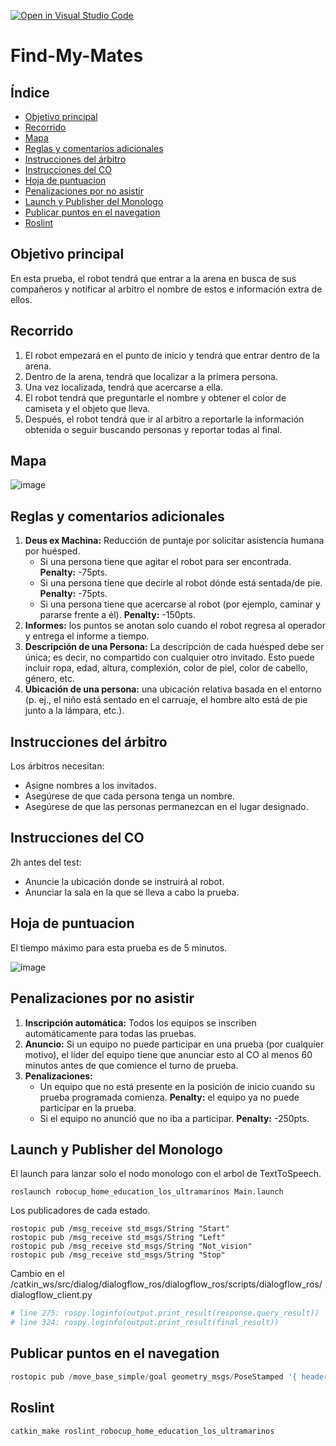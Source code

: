 [![Open in Visual Studio Code](https://classroom.github.com/assets/open-in-vscode-f059dc9a6f8d3a56e377f745f24479a46679e63a5d9fe6f495e02850cd0d8118.svg)](https://classroom.github.com/online_ide?assignment_repo_id=7421586&assignment_repo_type=AssignmentRepo)
# Find-My-Mates
## Índice
- [Objetivo principal](#Objetivo-principal)
- [Recorrido](#Recorrido)
- [Mapa](#Mapa)
- [Reglas y comentarios adicionales](#Reglas-y-comentarios-adicionales)
- [Instrucciones del árbitro](#Instrucciones-del-árbitro)
- [Instrucciones del CO](#Instrucciones-del-CO)
- [Hoja de puntuacion](#Hoja-de-puntuacion)
- [Penalizaciones por no asistir](#Penalizaciones-por-no-asistir)
- [Launch y Publisher del Monologo](#Launch-y-Publisher-del-Monologo)
- [Publicar puntos en el navegation](#Publicar-puntos-en-el-navegation)
- [Roslint](#Roslint)

## Objetivo principal
En esta prueba, el robot tendrá que entrar a la arena en busca de sus compañeros y notificar al arbitro el nombre
de estos e información extra de ellos.

## Recorrido
1. El robot empezará en el punto de inicio y tendrá que entrar dentro de la arena.
2. Dentro de la arena, tendrá que localizar a la primera persona.
3. Una vez localizada, tendrá que acercarse a ella.
4. El robot tendrá que preguntarle el nombre y obtener el color de camiseta y el objeto que lleva.
5. Después, el robot tendrá que ir al arbitro a reportarle la información obtenida o seguir buscando personas
y reportar todas al final.

## Mapa

![image](https://user-images.githubusercontent.com/90789825/167893945-866015df-cdeb-4221-b71f-f3fd2b7b0063.png)

## Reglas y comentarios adicionales
1. **Deus ex Machina:** Reducción de puntaje por solicitar asistencia humana por huésped.
   - Si una persona tiene que agitar el robot para ser encontrada. **Penalty:** -75pts.
   - Si una persona tiene que decirle al robot dónde está sentada/de pie. **Penalty:** -75pts.
   - Si una persona tiene que acercarse al robot (por ejemplo, caminar y pararse frente a él). **Penalty:** -150pts.
2. **Informes:** los puntos se anotan solo cuando el robot regresa al operador y entrega
el informe a tiempo.
3. **Descripción de una Persona:** La descripción de cada huésped debe ser única; es decir, no compartido
con cualquier otro invitado. Esto puede incluir ropa, edad, altura, complexión, color de piel, color de cabello, género, etc.
4. **Ubicación de una persona:** una ubicación relativa basada en el entorno (p. ej., el niño está
sentado en el carruaje, el hombre alto está de pie junto a la lámpara, etc.).

## Instrucciones del árbitro
Los árbitros necesitan:
- Asigne nombres a los invitados.
- Asegúrese de que cada persona tenga un nombre.
- Asegúrese de que las personas permanezcan en el lugar designado.

## Instrucciones del CO
2h antes del test:
- Anuncie la ubicación donde se instruirá al robot.
- Anunciar la sala en la que se lleva a cabo la prueba.

## Hoja de puntuacion
El tiempo máximo para esta prueba es de 5 minutos.

![image](https://user-images.githubusercontent.com/90789825/167893506-03bcd9d0-700f-471c-9462-edb518a2540c.png)

## Penalizaciones por no asistir
1. **Inscripción automática:** Todos los equipos se inscriben automáticamente para todas las pruebas.
2. **Anuncio:** Si un equipo no puede participar en una prueba (por cualquier motivo), el líder del equipo
tiene que anunciar esto al CO al menos 60 minutos antes de que comience el turno de prueba.
3. **Penalizaciones:**
   - Un equipo que no está presente en la posición de inicio cuando su prueba programada comienza. **Penalty:** el equipo ya no puede participar en la prueba.
   - Si el equipo no anunció que no iba a participar. **Penalty:** -250pts.

## Launch y Publisher del Monologo
El launch para lanzar solo el nodo monologo con el arbol de TextToSpeech.
```
roslaunch robocup_home_education_los_ultramarinos Main.launch
```

Los publicadores de cada estado.
```
rostopic pub /msg_receive std_msgs/String "Start"
rostopic pub /msg_receive std_msgs/String "Left"
rostopic pub /msg_receive std_msgs/String "Not_vision"
rostopic pub /msg_receive std_msgs/String "Stop"
```

Cambio en el /catkin_ws/src/dialog/dialogflow_ros/dialogflow_ros/scripts/dialogflow_ros/dialogflow_client.py
```py
# line 275: rospy.loginfo(output.print_result(response.query_result))
# line 324: rospy.loginfo(output.print_result(final_result))
```

## Publicar puntos en el navegation

```py
rostopic pub /move_base_simple/goal geometry_msgs/PoseStamped '{ header: {stamp: now, frame_id: "map"}, pose: { position: {x: 0, y: 0, z: 0.0}, orientation: {w: 1.0}}}'
```

## Roslint

```py
catkin_make roslint_robocup_home_education_los_ultramarinos
```
